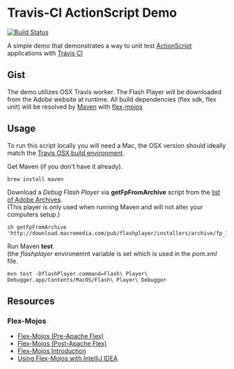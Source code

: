 # Travis-CI ActionScript Demo

[![Build Status](https://travis-ci.org/Larusso/travis-CI-actionscript-demo.png?branch=master)](https://travis-ci.org/Larusso/travis-CI-actionscript-demo)

A simple demo that demonstrates a way to unit test [ActionScript](http://en.wikipedia.org/wiki/ActionScript) applications with [Travis CI](http://travis-ci.org)

## Gist
The demo utilizes OSX Travis worker.  The Flash Player will be downloaded from the Adobe website at runtime. All build dependencies (flex sdk, flex unit) will be resolved by [Maven](http://maven.apache.org/) with [flex-mojos](http://code.google.com/p/flex-mojos/)

## Usage
To run this script locally you will need a Mac, the OSX version should ideally match the [Travis OSX build environment](http://docs.travis-ci.com/user/osx-ci-environment).

Get Maven (if you don't have it already).

```
brew install maven
```

Download a _Debug Flash Player_ via **getFpFromArchive** script from the [list of Adobe Archives](http://helpx.adobe.com/flash-player/kb/archived-flash-player-versions.html).  
(This 
player is only used when running Maven and will not alter your computers setup.)

```
sh getFpFromArchive 'http://download.macromedia.com/pub/flashplayer/installers/archive/fp_11.7.700.225_archive.zip'
```

Run Maven **test**.  
(the _flashplayer_ environemnt variable is set which is used in the _pom.xml_ file.

```
mvn test -DflashPlayer.command=Flash\ Player\ Debugger.app/Contents/MacOS/Flash\ Player\ Debugger
```

## Resources

### Flex-Mojos

 * [Flex-Mojos (Pre-Apache Flex)](http://code.google.com/p/flex-mojos/)
 * [Flex-Mojos (Post-Apache Flex)](https://flexmojos.atlassian.net/wiki/display/FLEXMOJOS/Home)
 * [Flex-Mojos Introduction](https://github.com/justinjmoses/flexmojos-introduction)
 * [Using Flex-Mojos with IntelliJ IDEA](http://wiki.jetbrains.net/intellij/Working_with_Flexmojos_projects_in_IntelliJ_IDEA)
